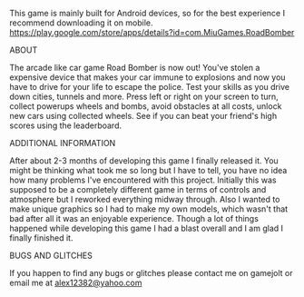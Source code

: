 This game is mainly built for Android devices, so for the best experience I recommend downloading it on mobile.
https://play.google.com/store/apps/details?id=com.MiuGames.RoadBomber

  ABOUT

The arcade like car game Road Bomber is now out!
You've stolen a expensive device that makes your car immune to explosions and now you have to drive for your life to escape the police. Test your skills as you drive down cities, tunnels and more. Press left or right on your screen to turn, collect powerups wheels and bombs, avoid obstacles at all costs, unlock new cars using collected wheels. See if you can beat your friend's high scores using the leaderboard.

  ADDITIONAL INFORMATION

After about 2-3 months of developing this game I finally released it. You might be thinking what took me so long but I have to tell, you have no idea how many problems I've encountered with this project. Initially this was supposed to be a completely different game in terms of controls and atmosphere but I reworked everything midway through. Also I wanted to make unique graphics so I had to make my own models, which wasn't that bad after all it was an enjoyable experience. Though a lot of things happened while developing this game I had a blast overall and I am glad I finally finished it.

  BUGS AND GLITCHES

If you happen to find any bugs or glitches please contact me on gamejolt
or email me at alex12382@yahoo.com
